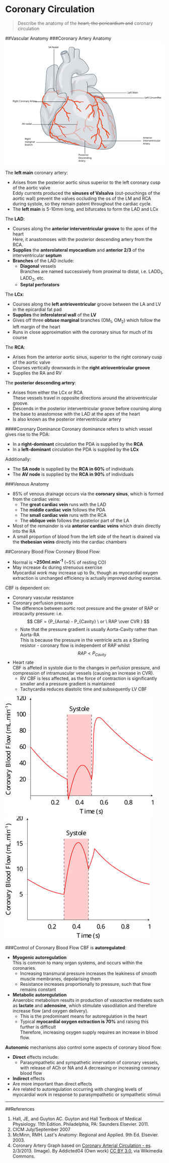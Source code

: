 # Coronary Circulation
>Describe the anatomy of the ~~heart, the pericardium and~~ coronary circulation

##Vascular Anatomy
###Coronary Artery Anatomy
<img src="resources\coronary.svg">


The **left main** coronary artery:
* Arises from the posterior aortic sinus superior to the left coronary cusp of the aortic valve  
Eddy currents produced the **sinuses of Valsalva** (out-pouchings of the aortic wall) prevent the valves occluding the os of the LM and RCA during systole, so they remain patent throughout the cardiac cycle.
* The **left main** is 5-10mm long, and bifurcates to form the LAD and LCx

The **LAD**:
* Courses along the **anterior interventricular groove** to the apex of the heart  
Here, it anastomoses with the posterior descending artery from the RCA.
* **Supplies** the **anterolateral myocardium** and **anterior 2/3** of the interventricular **septum**
* **Branches** of the LAD include:
  * **Diagonal** vessels  
  Branches are named successively from proximal to distal, i.e. LADD<sub>1</sub>, LADD<sub>2</sub>, etc.
  * **Septal perforators**

The **LCx**:
* Courses along the **left antrioventricular** groove between the LA and LV in the epicardial fat pad
* **Supplies** the **inferolateral wall** of the **LV**
* Gives off three **obtuse marginal** branches (OM<sub>1</sub>, OM<sub>2</sub>) which follow the left margin of the heart
* Runs in close approximation with the coronary sinus for much of its course

The **RCA**:
* Arises from the anterior aortic sinus, superior to the right coronary cusp of the aortic valve
* Courses vertically downwards in the **right atrioventricular groove**
* Supplies the RA and RV

The **posterior descending artery**:
* Arises from either the LCx or RCA  
These vessels travel in opposite directions around the atrioventricular groove.
* Descends in the posterior interventricular groove before coursing along the base to anastomose with the LAD at the apex of the heart
* Is also known as the posterior interventricular artery



####Coronary Dominance
Coronary dominance refers to which vessel gives rise to the PDA:
* In a **right-dominant** circulation the PDA is supplied by the **RCA**
* In a **left-dominant** circulation the PDA is supplied by the **LCx**

Additionally:
* The **SA node** is supplied by the **RCA in 60%** of individuals
* The **AV node** is supplied by the **RCA in 90%** of individuals

###Venous Anatomy
* 85% of venous drainage occurs via the **coronary sinus**, which is formed from the cardiac veins:
  * The **great cardiac vein** runs with the LAD
  * The **middle cardiac vein** follows the PDA
  * The **small cardiac vein** runs with the RCA
  * The **oblique vein** follows the posterior part of the LA
* Most of the remainder is via **anterior cardiac veins** which drain directly into the RA
* A small proportion of blood from the left side of the heart is drained via the **thebesian veins** directly into the cardiac chambers

##Coronary Blood Flow
Coronary Blood Flow:
* Normal is **~250ml.min<sup>-1</sup>** (~5% of resting CO)
* May increase 4x during strenuous exercise  
Myocardial *work* may increase up to 9x, though as myocardial oxygen extraction is unchanged efficiency is actually improved during exercise.

CBF is dependent on:
* Coronary vascular resistance
* Coronary perfusion pressure  
The difference between aortic root pressure and the greater of RAP or intracavity pressure: i.e. $$ CBF = {P_{Aorta} - P_{Cavity} \ or \ RAP \over CVR } $$
  * Note that the pressure gradient is usually Aorta-Cavity rather than Aorta-RA  
  This is because the pressure in the ventricle acts as a Starling resistor - coronary flow is independent of RAP whilst $$RAP < P_{Cavity}$$
* Heart rate  
CBF is affeted in systole due to the changes in perfusion pressure, and compression of intramuscular vessels (causing an increase in CVR).
  * RV CBF is less affected, as the force of contraction is significantly smaller and a pressure gradient is maintained
  * Tachycardia reduces diastolic time and subsequently LV CBF

<img src="resources\lv-cbf.svg">

<img src="resources\rv-cbf.svg">


###Control of Coronary Blood Flow
CBF is **autoregulated**:
* **Myogenic autoregulation**  
  This is common to many organ systems, and occurs within the coronaries.
  * Increasing transmural pressure increases the leakiness of smooth muscle membranes, depolarising them
  * Resistance increases proportionally to pressure, such that flow remains constant
* **Metabolic autoregulation**  
Anaerobic metabolism results in production of vasoactive mediates such as **lactate** and **adenosine**, which stimulate vasodilation and therefore increase flow (and oxygen delivery).
  * This is the predominant means for autoregulation in the heart
  * Typical **myocardial oxygen extraction is 70%** and raising this further is difficult  
  Therefore, increasing oxygen supply requires an increase in blood flow.



**Autonomic** mechanisms also control some aspects of coronary blood flow:  
* **Direct** effects include:
  * Parasympathetic and sympathetic innervation of coronary vessels, with release of ACh or NA and A decreasing or increasing coronary blood flow
*  **Indirect** effects
  *  Are more important than direct effects
  *  Are related to autoregulation occurring with changing levels of myocardial work in response to parasympathetic or sympathetic stimuli
  
---
##References
1. Hall, JE, and Guyton AC. Guyton and Hall Textbook of Medical Physiology. 11th Edition. Philadelphia, PA: Saunders Elsevier. 2011. 
2. CICM July/September 2007
3. McMinn, RMH. Last's Anatomy: Regional and Applied. 9th Ed. Elsevier. 2003.
4. Coronary Artery Graph based on [Coronary Arterial Circulation - es](hhttps://commons.wikimedia.org/wiki/File:Coronary_arterial_circulation_-_es.svg). 2/3/2013. (Image). By Addicted04 (Own work) [CC BY 3.0](http://creativecommons.org/licenses/by/3.0), via Wikimedia Commons.